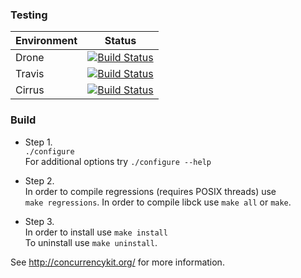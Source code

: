 ### Testing

| Environment | Status |
| -------- | ------ |
| Drone | [![Build Status](https://cloud.drone.io/api/badges/concurrencykit/ck/status.svg)](https://cloud.drone.io/concurrencykit/ck)
| Travis | [![Build Status](https://travis-ci.org/concurrencykit/ck.svg)](https://travis-ci.org/concurrencykit/ck)
| Cirrus | [![Build Status](https://api.cirrus-ci.com/github/concurrencykit/ck.svg)](https://cirrus-ci.com/github/concurrencykit/ck)

### Build

* Step 1.  
        `./configure`  
        For additional options try `./configure --help`  

* Step 2.  
        In order to compile regressions (requires POSIX threads) use  
        `make regressions`. In order to compile libck use `make all` or `make`.  

* Step 3.  
	In order to install use `make install`  
	To uninstall use `make uninstall`.  

See http://concurrencykit.org/ for more information.
